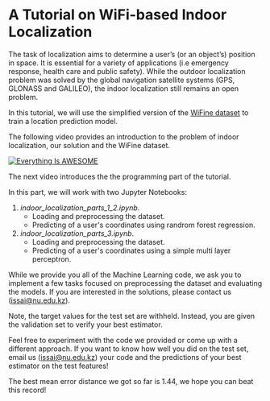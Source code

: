 # A Tutorial on WiFi-based Indoor Localization 

The task of localization aims to determine a user’s (or an object’s) position in space. It is essential for a variety of applications (i.e emergency response, health care and public safety). While the outdoor localization problem was solved by the global navigation satellite systems (GPS, GLONASS and GALILEO), the indoor localization still remains an open problem.

In this tutorial, we will use the simplified version of the [WiFine dataset](https://github.com/IS2AI/WiFine) to train a location prediction model. 

The following video provides an introduction to the problem of indoor localization, our solution and the WiFine dataset.

[![Everything Is AWESOME](https://img.youtube.com/vi/StTqXEQ2l-Y/0.jpg)](https://www.youtube.com/watch?v=XQWOc9gnNCA)


The next video introduces the the programming part of the tutorial.

In this part, we will work with two Jupyter Notebooks:
1. *indoor_localization_parts_1_2.ipynb*. 
    - Loading and preprocessing the dataset. 
    - Predicting of a user's coordinates using randrom forest regression.
3. *indoor_localization_parts_3.ipynb*. 
    - Loading and preprocessing the dataset. 
    - Predicting of a user's coordinates using a simple multi layer perceptron.

While we provide you all of the Machine Learning code, we ask you to implement a few tasks focused on preprocessing the dataset and evaluating the models.
If you are interested in the solutions, please contact us (<font color=blue>issai@nu.edu.kz</font>). 

Note, the target values for the test set are withheld. Instead, you are given the validation set to verify your best estimator.

Feel free to experiment with the code we provided or come up with a different approach. If you want to know how well you did on the test set, email us (<font color=blue>issai@nu.edu.kz</font>) your code and the predictions of your best estimator on the test features! 

The best mean error distance we got so far is 1.44, we hope you can beat this record!
